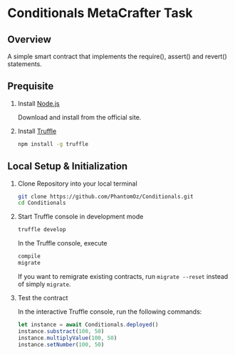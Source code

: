 # Conditionals MetaCrafter Task

## Overview
A simple smart contract that implements the require(), assert() and revert() statements.

## Prequisite

1. Install [Node.js](https://nodejs.org)

   Download and install from the official site.

2. Install [Truffle](https://github.com/trufflesuite/truffle)

   ```bash
   npm install -g truffle
   ```


## Local Setup & Initialization

1. Clone Repository into your local terminal

   ```bash
   git clone https://github.com/PhantomOz/Conditionals.git
   cd Conditionals
   ```

2. Start Truffle console in development mode

   ```bash
   truffle develop
   ```

   In the Truffle console, execute

   ```bash
   compile
   migrate
   ```
   If you want to remigrate existing contracts, run `migrate --reset` instead of simply `migrate`.

3. Test the contract

   In the interactive Truffle console, run the following commands:

   ```javascript
   let instance = await Conditionals.deployed()
   instance.substract(100, 50)
   instance.multiplyValue(100, 50)
   instance.setNumber(100, 50)
   ```
